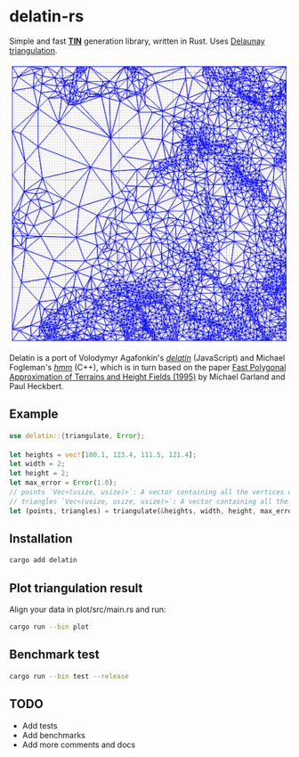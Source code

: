 # delatin-rs

Simple and fast [**TIN**](https://en.wikipedia.org/wiki/Triangulated_irregular_network) generation library, written in Rust. Uses [Delaunay triangulation](https://en.wikipedia.org/wiki/Delaunay_triangulation).

![Result of triangulation](https://raw.githubusercontent.com/pokhanto/delatin-rs/main/plot/plot.png)

Delatin is a port of Volodymyr Agafonkin's [*delatin*](https://github.com/mapbox/delatin) (JavaScript) and Michael Fogleman's [*hmm*](https://github.com/fogleman/hmm) (C++), which is in turn based on the paper [Fast Polygonal Approximation of Terrains and Height Fields (1995)](http://mgarland.org/files/papers/scape.pdf) by Michael Garland and Paul Heckbert.

## Example

```rust
use delatin::{triangulate, Error};

let heights = vec![100.1, 123.4, 111.5, 121.4];
let width = 2;
let height = 2;
let max_error = Error(1.0);
// points `Vec<(usize, usize)>`: A vector containing all the vertices of the triangulated mesh. Each point corresponds to heights vector index.
// triangles `Vec<(usize, usize, usize)>`: A vector containing all the triangles of the mesh, each defined by indices into the `points`.
let (points, triangles) = triangulate(&heights, width, height, max_error)?;
```

## Installation

```bash
cargo add delatin
```

## Plot triangulation result

Align your data in plot/src/main.rs and run:

```bash
cargo run --bin plot
```

## Benchmark test

```bash
cargo run --bin test --release
```

## TODO
- Add tests
- Add benchmarks
- Add more comments and docs